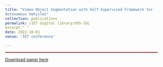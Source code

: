 ```yaml
---
title: "Video Object Segmentation with Self-Supervised Framework for 
Autonomous Vehicles"
collection: publications
permalink: /IET digital library/VOS-SSL
excerpt:" "
date: 2022-10-01
venue: 'IET conference'

---
```

<hr style="border-top: 1px solid red; margin: 1em 0;">

[Download paper here](https://digital-library.theiet.org/content/conferences/10.1049/icp.2023.0315)
